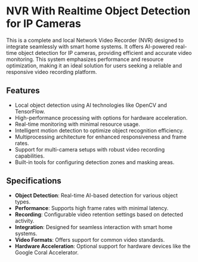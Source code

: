 # NVR With Realtime Object Detection for IP Cameras

This is a complete and local Network Video Recorder (NVR) designed to integrate seamlessly with smart home systems. It offers AI-powered real-time object detection for IP cameras, providing efficient and accurate video monitoring. This system emphasizes performance and resource optimization, making it an ideal solution for users seeking a reliable and responsive video recording platform.

## Features

- Local object detection using AI technologies like OpenCV and TensorFlow.
- High-performance processing with options for hardware acceleration.
- Real-time monitoring with minimal resource usage.
- Intelligent motion detection to optimize object recognition efficiency.
- Multiprocessing architecture for enhanced responsiveness and frame rates.
- Support for multi-camera setups with robust video recording capabilities.
- Built-in tools for configuring detection zones and masking areas.

## Specifications

- **Object Detection**: Real-time AI-based detection for various object types.
- **Performance**: Supports high frame rates with minimal latency.
- **Recording**: Configurable video retention settings based on detected activity.
- **Integration**: Designed for seamless interaction with smart home systems.
- **Video Formats**: Offers support for common video standards.
- **Hardware Acceleration**: Optional support for hardware devices like the Google Coral Accelerator.
